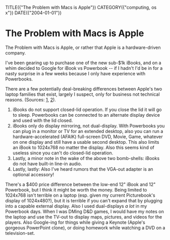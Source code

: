 TITLE({"The Problem with Macs is Apple"})
CATEGORY({"computing, os x"})
DATE({"2004-01-01"})

The Problem with Macs is Apple
==============================

The Problem with Macs is Apple, or rather that Apple is a
hardware-driven company.

I've been gearing up to purchase one of the new sub-$1k iBooks, and on
a whim decided to Google for iBook vs Powerbook -- if I hadn't I'd be
in for a nasty surprise in a few weeks because I only have experience
with Powerbooks.

There are a few potentially deal-breaking differences between Apple's
two laptop families that exist, largely I suspect, only for business not
technical reasons. (Sources:
[1](http://www.pbzone.com/ibookspanning.shtml),
[2](http://www.powerbookcentral.com/news/viewnews.cgi?id=EpAlFylZEFaKniQfFi)).

1.  iBooks do not support closed-lid operation. If you close the lid it
    will go to sleep. Powerbooks can be connected to an alternate
    display device and used with the lid closed.
2.  iBooks only do display mirroring, not dual-display. With Powerbooks
    you can plug in a monitor or TV for an extended desktop, also you
    can run a hardware-accelerated (AFAIK) full-screen DVD, Movie, Game,
    whatever on one display and still have a usable second desktop. This
    also limits an iBook to 1024x768 no matter the display. Also this
    seems kind of useless since you can't do closed-lid operation.
3.  Lastly, a minor note in the wake of the above two bomb-shells:
    iBooks do not have built-in line-in audio.
4.  Lastly, lastly: Also I've heard rumors that the VGA-out adapter is
    an optional accessory!

There's a $400 price difference between the low-end 12" iBook and
12" Powerbook, but I think it might be worth the money. Being limited
to 1024x768 isn't terrible on a laptop (esp. given my current
Picturebook's display of 1024x480?), but it is terrible if you can't
expand that by plugging into a capable external display. Also I used
dual-displays *a lot* in my Powerbook days. When I was DMing D&D games,
I would have my notes on the laptop and use the TV-out to display maps,
pictures, and videos for the players. Also Google-ing for things while
giving a Keynote (Apple's gorgeous PowerPoint clone), or doing homework
while watching a DVD on a television-set.

